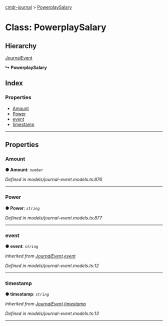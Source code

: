 [cmdr-journal](../README.md) > [PowerplaySalary](../classes/powerplaysalary.md)



# Class: PowerplaySalary

## Hierarchy


 [JournalEvent](journalevent.md)

**↳ PowerplaySalary**







## Index

### Properties

* [Amount](powerplaysalary.md#amount)
* [Power](powerplaysalary.md#power)
* [event](powerplaysalary.md#event)
* [timestamp](powerplaysalary.md#timestamp)



---
## Properties
<a id="amount"></a>

###  Amount

**●  Amount**:  *`number`* 

*Defined in models/journal-event.models.ts:876*





___

<a id="power"></a>

###  Power

**●  Power**:  *`string`* 

*Defined in models/journal-event.models.ts:877*





___

<a id="event"></a>

###  event

**●  event**:  *`string`* 

*Inherited from [JournalEvent](journalevent.md).[event](journalevent.md#event)*

*Defined in models/journal-event.models.ts:12*





___

<a id="timestamp"></a>

###  timestamp

**●  timestamp**:  *`string`* 

*Inherited from [JournalEvent](journalevent.md).[timestamp](journalevent.md#timestamp)*

*Defined in models/journal-event.models.ts:13*





___


